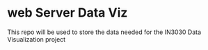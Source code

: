 # web Server Data Viz

This repo will be used to store the data needed for the IN3030 Data Visualization project
